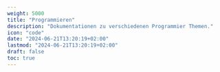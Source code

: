 ```yaml
---
weight: 5000
title: "Programmieren"
description: "Dokumentationen zu verschiedenen Programmier Themen."
icon: "code"
date: "2024-06-21T13:20:19+02:00"
lastmod: "2024-06-21T13:20:19+02:00"
draft: false
toc: true
---
```

